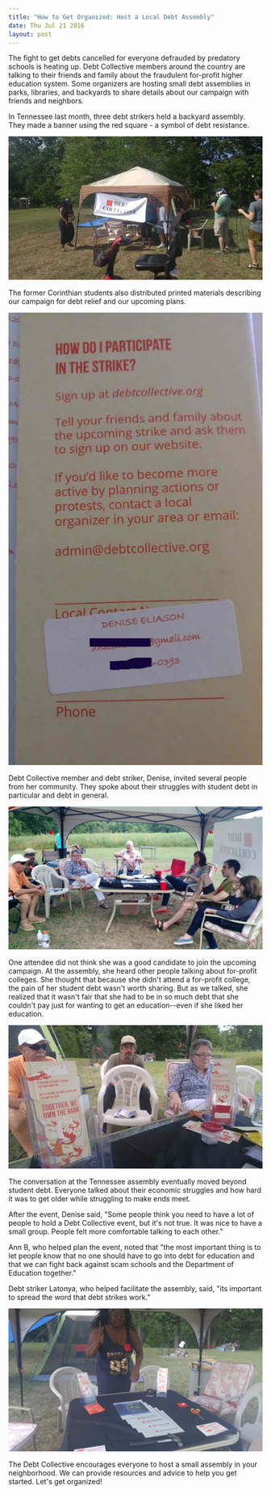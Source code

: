 ```yaml
---
title: "How to Get Organized: Host a Local Debt Assembly"
date: Thu Jul 21 2016
layout: post
---
```


The fight to get debts cancelled for everyone defrauded by predatory schools is heating up. Debt Collective members around the country are talking to their friends and family about the fraudulent for-profit higher education system. Some organizers are hosting small debt assemblies in parks, libraries, and backyards to share details about our campaign with friends and neighbors.
 
In Tennessee last month, three debt strikers held a backyard assembly. They made a banner using the red square - a symbol of debt resistance. 

![alt](/assets/images/2016/07/canapy.jpg)

The former Corinthian students also distributed printed materials describing our campaign for debt relief and our upcoming plans. 

![alt](/assets/images/2016/07/denise_pamphlet.jpg)
 
Debt Collective member and debt striker, Denise, invited several people from her community. They spoke about their struggles with student debt in particular and debt in general. 

![alt](/assets/images/2016/07/assembly4.jpg)


One attendee did not think she was a good candidate to join the upcoming campaign. At the assembly, she heard other people talking about for-profit colleges. She thought that because she didn't attend a for-profit college, the pain of her student debt wasn't worth sharing. But as we talked, she realized that it wasn't fair that she had to be in so much debt that she couldn't pay just for wanting to get an education--even if she liked her education.

![alt](/assets/images/2016/07/assembly_z.jpg)

 
The conversation at the Tennessee assembly eventually moved beyond student debt. Everyone talked about their economic struggles and how hard it was to get older while struggling to make ends meet. 
 
After the event, Denise said, "Some people think you need to have a lot of people to hold a Debt Collective event, but it's not true. It was nice to have a small group. People felt more comfortable talking to each other."
 
Ann B, who helped plan the event, noted that "the most important thing is to let people know that no one should have to go into debt for education and that we can fight back against scam schools and the Department of Education together."

Debt striker Latonya, who helped facilitate the assembly, said, "its important to spread the word that debt strikes work."

![alt](/assets/images/2016/07/debt-asembly---TN_LT.jpg)
 
The Debt Collective encourages everyone to host a small assembly in your neighborhood. We can provide resources and advice to help you get started. Let's get organized!